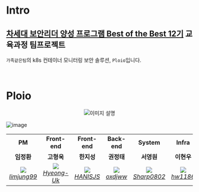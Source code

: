 # Intro

## [차세대 보안리더 양성 프로그램 Best of the Best 12기](https://www.kitribob.kr/) 교육과정 팀프로젝트
`가족같은팀`의 k8s 컨테이너 모니터링 보안 솔루션, `Ploio`입니다.

<br>

# Ploio

<p align="center">
  <img src="https://github.com/gazok/ploio_server/assets/102507306/ef0f2330-ec2f-4dc8-8454-4879c1659401" alt="이미지 설명">
</p>


![image](https://github.com/gazok/ploio_server/assets/102507306/4a373664-2a02-42f8-a5d2-ad441aa83362)


<table>
  <tr align="center">
    <td><B>PM</B></td>
    <td><B>Front-end</B></td>
    <td><B>Front-end</B></td>
    <td><B>Back-end</B></td>
    <td><B>System</B></td>
    <td><B>Infra</B></td>
  </tr>
  <tr align="center">
    <td><B>임정환 </B></td>
    <td><B>고형욱 </B></td>
    <td><B>한지성 </B></td>
    <td><B>권정태 </B></td>
    <td><B>서영원 </B></td>
    <td><B>이현우 </B></td>
  </tr>
  <tr align="center">
    <td>
      <img src="https://github.com/limjung99.png?size=100">
      <br>
      <a href="https://github.com/limjung99"><I>limjung99</I></a>
    </td>
    <td>
      <img src="https://github.com/Hyeong-Uk.png?size=100">
      <br>
      <a href="https://github.com/Hyeong-Uk"><I>Hyeong-Uk</I></a>
    </td>
    <td>
      <img src="https://github.com/HANISJS.png?size=100">
      <br>
      <a href="https://github.com/HANISJS"><I>HANISJS</I></a>
    </td>
    <td>
      <img src="https://github.com/oxdjww.png?size=100">
      <br>
      <a href="https://github.com/oxdjww"><I>oxdjww</I></a>
    </td>
    <td>
      <img src="https://github.com/Sharp0802.png?size=100">
      <br>
      <a href="https://github.com/Sharp0802"><I>Sharp0802</I></a>
    </td>
    <td>
      <img src="https://github.com/hw1186.png?size=100">
      <br>
      <a href="https://github.com/hw1186"><I>hw1186</I></a></td>
  </tr>
</table>
